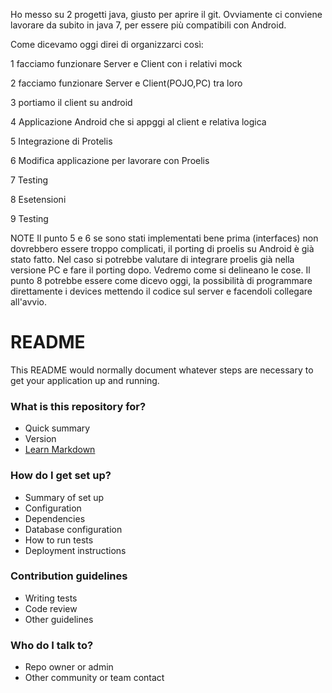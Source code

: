 Ho messo su 2 progetti java, giusto per aprire il git.
Ovviamente ci conviene lavorare da subito in java 7, per essere più compatibili con Android.

Come dicevamo oggi direi di organizzarci così:

1 facciamo funzionare Server e Client con i relativi mock

2 facciamo funzionare Server e Client(POJO,PC) tra loro

3 portiamo il client su android

4 Applicazione Android che si appggi al client e relativa logica

5 Integrazione di Protelis 

6 Modifica applicazione per lavorare con Proelis

7 Testing 

8 Esetensioni 

9 Testing

NOTE
Il punto 5 e 6 se sono stati implementati bene prima (interfaces) non dovrebbero essere troppo complicati, il porting di proelis su Android è già stato fatto.
Nel caso si potrebbe valutare di integrare proelis già nella versione PC e fare il porting dopo. Vedremo come si delineano le cose.
Il punto 8 potrebbe essere come dicevo oggi, la possibilità di programmare direttamente i devices mettendo il codice sul server e facendoli collegare all'avvio.



# README #

This README would normally document whatever steps are necessary to get your application up and running.

### What is this repository for? ###

* Quick summary
* Version
* [Learn Markdown](https://bitbucket.org/tutorials/markdowndemo)

### How do I get set up? ###

* Summary of set up
* Configuration
* Dependencies
* Database configuration
* How to run tests
* Deployment instructions

### Contribution guidelines ###

* Writing tests
* Code review
* Other guidelines

### Who do I talk to? ###

* Repo owner or admin
* Other community or team contact